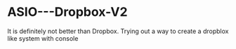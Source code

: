 # ASIO---Dropbox-V2
It is definitely not better than Dropbox. Trying out a way to create a dropblox like system with console
